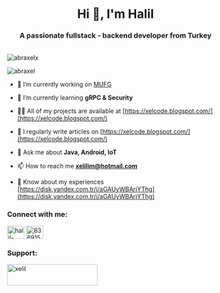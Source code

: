 <h1 align="center">Hi 👋, I'm Halil</h1>
<h3 align="center">A passionate fullstack - backend developer from Turkey</h3>
<br/>
<img align="center" src="https://github-readme-streak-stats.herokuapp.com/?user=abraxelx&" alt="abraxelx" />
                                                                                                        

<p align="left"> <img src="https://komarev.com/ghpvc/?username=abraxel&label=Profile%20views&color=0e75b6&style=flat" alt="abraxel" /> </p>


- 🔭 I’m currently working on [MUFG](https://www.mufg.jp/)

- 🌱 I’m currently learning **gRPC & Security**

- 👨‍💻 All of my projects are available at [https://xelcode.blogspot.com/](https://xelcode.blogspot.com/)

- 📝 I regularly write articles on [https://xelcode.blogspot.com/](https://xelcode.blogspot.com/)

- 💬 Ask me about **Java, Android, IoT**

- 📫 How to reach me **xelilim@hotmail.com**

- 📄 Know about my experiences [https://disk.yandex.com.tr/i/aGAUyWBAriYThg](https://disk.yandex.com.tr/i/aGAUyWBAriYThg)

<h3 align="left">Connect with me:</h3>
<p align="left">
<a href="https://linkedin.com/in/halil-sahin" target="blank"><img align="center" src="https://raw.githubusercontent.com/rahuldkjain/github-profile-readme-generator/master/src/images/icons/Social/linked-in-alt.svg" alt="halil-sahin" height="30" width="40" /></a>
<a href="https://stackoverflow.com/users/8369150" target="blank"><img align="center" src="https://raw.githubusercontent.com/rahuldkjain/github-profile-readme-generator/master/src/images/icons/Social/stack-overflow.svg" alt="8369150" height="30" width="40" /></a>



<h3 align="left">Support:</h3>
<p><a href="https://www.buymeacoffee.com/xelil"> <img align="left" src="https://cdn.buymeacoffee.com/buttons/v2/default-yellow.png" height="50" width="210" alt="xelil" /></a></p><br><br></p>
